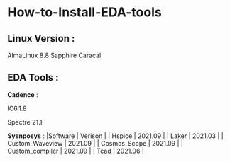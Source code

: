 # How-to-Install-EDA-tools

## Linux Version :

AlmaLinux 8.8  Sapphire Caracal 

## EDA Tools : 
**Cadence** :

IC6.1.8

Spectre 21.1 

**Sysnposys** :
|Software | Verison |
| Hspice | 2021.09 |
| Laker  | 2021.03 |
| Custom_Waveview | 2021.09 |
| Cosmos_Scope | 2021.09 |
| Custom_compiler | 2021.09 |
| Tcad | 2021.06 |


